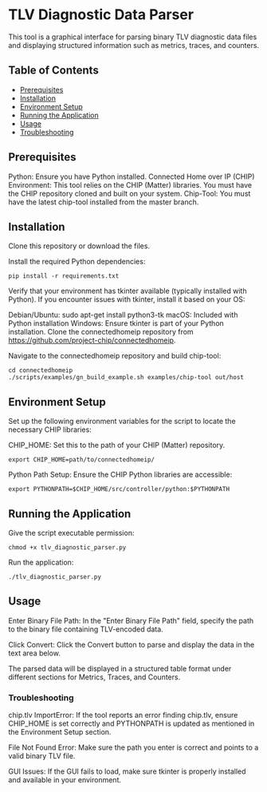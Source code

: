 # TLV Diagnostic Data Parser

This tool is a graphical interface for parsing binary TLV diagnostic data files and displaying structured information such as metrics, traces, and counters.

## Table of Contents

- [Prerequisites](#prerequisites)
- [Installation](#installation)
- [Environment Setup](#environment-setup)
- [Running the Application](#running-the-application)
- [Usage](#usage)
- [Troubleshooting](#troubleshooting)

## Prerequisites

Python: Ensure you have Python installed.
Connected Home over IP (CHIP) Environment: This tool relies on the CHIP (Matter) libraries. You must have the CHIP repository cloned and built on your system.
Chip-Tool: You must have the latest chip-tool installed from the master branch.

## Installation

Clone this repository or download the files.

Install the required Python dependencies:

```
pip install -r requirements.txt
```
Verify that your environment has tkinter available (typically installed with Python). If you encounter issues with tkinter, install it based on your OS:

Debian/Ubuntu: sudo apt-get install python3-tk
macOS: Included with Python installation
Windows: Ensure tkinter is part of your Python installation.
Clone the connectedhomeip repository from https://github.com/project-chip/connectedhomeip.

Navigate to the connectedhomeip repository and build chip-tool:
```
cd connectedhomeip
./scripts/examples/gn_build_example.sh examples/chip-tool out/host
```

 ## Environment Setup

Set up the following environment variables for the script to locate the necessary CHIP libraries:

CHIP_HOME: Set this to the path of your CHIP (Matter) repository.

```
export CHIP_HOME=path/to/connectedhomeip/
```
Python Path Setup: Ensure the CHIP Python libraries are accessible:

```
export PYTHONPATH=$CHIP_HOME/src/controller/python:$PYTHONPATH
```

## Running the Application

Give the script executable permission:

```
chmod +x tlv_diagnostic_parser.py
```
Run the application:

```
./tlv_diagnostic_parser.py
```

## Usage

Enter Binary File Path: In the "Enter Binary File Path" field, specify the path to the binary file containing TLV-encoded data.

Click Convert: Click the Convert button to parse and display the data in the text area below.

The parsed data will be displayed in a structured table format under different sections for Metrics, Traces, and Counters.

### Troubleshooting

chip.tlv ImportError: If the tool reports an error finding chip.tlv, ensure CHIP_HOME is set correctly and PYTHONPATH is updated as mentioned in the Environment Setup section.

File Not Found Error: Make sure the path you enter is correct and points to a valid binary TLV file.

GUI Issues: If the GUI fails to load, make sure tkinter is properly installed and available in your environment.
